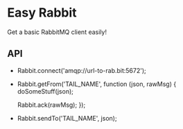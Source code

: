 # Easy Rabbit

Get a basic RabbitMQ client easily!

## API

* Rabbit.connect('amqp://url-to-rab.bit:5672');
* Rabbit.getFrom('TAIL_NAME', function (json, rawMsg) {
    doSomeStuff(json);

    Rabbit.ack(rawMsg);
  });
* Rabbit.sendTo('TAIL_NAME', json);
